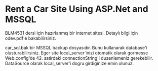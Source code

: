 # Rent a Car Site Using ASP.Net and MSSQL

BLM4531 dersi için hazırlanmış bir internet sitesi. Detaylı bilgi için odev.pdf'e bakabilirsiniz.


car_sql.bak bir MSSQL backup dosyasıdır. Bunu kullanarak database'i olusturabilirsiniz.
Eger site local_server'inizi otomatik olarak gormesse Web.config'de 42. satirdaki connectionString'i duzenlemeniz gerekebilir. DataSource olarak local_server'i
dogru girdiginize emin olunuz.
